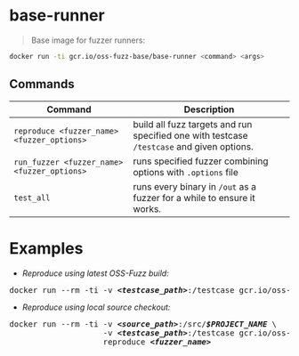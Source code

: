 # base-runner
> Base image for fuzzer runners:

```bash
docker run -ti gcr.io/oss-fuzz-base/base-runner <command> <args>
```

## Commands

| Command | Description |
|---------|-------------|
| `reproduce <fuzzer_name> <fuzzer_options>` | build all fuzz targets and run specified one with testcase `/testcase` and given options.
| `run_fuzzer <fuzzer_name> <fuzzer_options>` | runs specified fuzzer combining options with `.options` file |
| `test_all` | runs every binary in `/out` as a fuzzer for a while to ensure it works. |

# Examples

- *Reproduce using latest OSS-Fuzz build:*

<pre>
docker run --rm -ti -v <b><i>&lt;testcase_path&gt;</i></b>:/testcase gcr.io/oss-fuzz/<b><i>$PROJECT_NAME</i></b> reproduce <b><i>&lt;fuzzer_name&gt;</i></b>
</pre>

- *Reproduce using local source checkout:*

<pre>
docker run --rm -ti -v <b><i>&lt;source_path&gt;</i></b>:/src/<b><i>$PROJECT_NAME</i></b> \
                    -v <b><i>&lt;testcase_path&gt;</i></b>:/testcase gcr.io/oss-fuzz/<b><i>$PROJECT_NAME</i></b> \
                    reproduce <b><i>&lt;fuzzer_name&gt;</i></b>
</pre>
